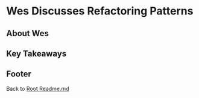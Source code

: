 # Wes Discusses Refactoring Patterns

## About Wes

## Key Takeaways

## Footer

Back to [Root Readme.md](../README.html)  
